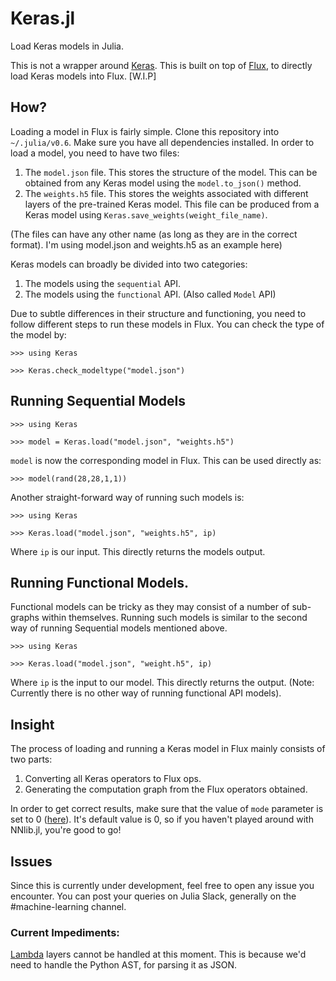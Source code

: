 # Keras.jl
Load Keras models in Julia.

This is not a wrapper around [Keras](keras.io). This is built on top of [Flux](https://github.com/FluxML/Flux.jl), to directly load Keras models into Flux.
[W.I.P]

## How?

Loading a model in Flux is fairly simple. Clone this repository into `~/.julia/v0.6`. Make sure you have all dependencies installed. In order to load a model, you need to have two files:
1. The `model.json` file. This stores the structure of the model. This can be obtained from any Keras model using the `model.to_json()` method.
2. The `weights.h5` file. This stores the weights associated with different layers of the pre-trained Keras model. This file can be produced from a Keras model using `Keras.save_weights(weight_file_name)`.

(The files can have any other name (as long as they are in the correct format). I'm using model.json and weights.h5 as an example here)

Keras models can broadly be divided into two categories:

1. The models using the `sequential` API.
2. The models using the `functional` API. (Also called `Model` API)

Due to subtle differences in their structure and functioning, you need to follow different steps to run these models in Flux. You can check the type of the model by:
```
>>> using Keras

>>> Keras.check_modeltype("model.json")
```

## Running Sequential Models 

```
>>> using Keras

>>> model = Keras.load("model.json", "weights.h5")
```

`model` is now the corresponding model in Flux. This can be used directly as:

```
>>> model(rand(28,28,1,1))
```

Another straight-forward way of running such models is:
```
>>> using Keras

>>> Keras.load("model.json", "weights.h5", ip)
```
Where `ip` is our input. This directly returns the models output.

## Running Functional Models.

Functional models can be tricky as they may consist of a number of sub-graphs within themselves. Running such models is similar to the second way of running Sequential models mentioned above.

```
>>> using Keras

>>> Keras.load("model.json", "weight.h5", ip)
```
Where `ip` is the input to our model. This directly returns the output. (Note: Currently there is no other way of running functional API models).


## Insight
The process of loading and running a Keras model in Flux mainly consists of two parts:

1. Converting all Keras operators to Flux ops.
2. Generating the computation graph from the Flux operators obtained. 

In order to get correct results, make sure that the value of `mode` parameter is set to 0 ([here](https://github.com/FluxML/NNlib.jl/blob/master/src/impl/conv.jl#L259)). It's default value is 0, so if you haven't 
played around with NNlib.jl, you're good to go!

## Issues

Since this is currently under development, feel free to open any issue you encounter. You can post your queries on Julia 
Slack, generally on the #machine-learning channel.

### Current Impediments:

[Lambda](https://keras.io/layers/core/#lambda) layers cannot be handled at this moment. This is because we'd need to handle the Python AST, for parsing it as JSON.
